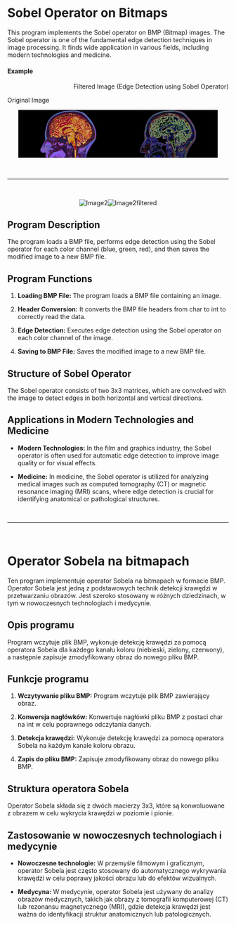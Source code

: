 # Sobel Operator on Bitmaps

This program implements the Sobel operator on BMP (Bitmap) images. The Sobel operator is one of the fundamental edge detection techniques in image processing. It finds wide application in various fields, including modern technologies and medicine.

#### Example

<p align="right"> Filtered Image (Edge Detection using Sobel Operator)</p>
  <p>Original Image</p>

<p align="center">
<img src="https://github.com/knrdsmt/Sobel-Operator/blob/main/6.png?raw=true" alt="Image1" width="45%" height="auto" /><img src="https://github.com/knrdsmt/Sobel-Operator/blob/main/6filtered.png?raw=true" alt="Image1filtered" width="45%" />
<p>&nbsp;</p>

---
<p>&nbsp;</p>
<p align="center">
<img src="https://github.com/knrdsmt/Sobel-Operator/blob/main/3.png?raw=true" alt="Image2" width="48%" height="auto" /><img src="https://github.com/knrdsmt/Sobel-Operator/blob/main/3filtered.png?raw=true" alt="Image2filtered" width="48%" />

## Program Description

The program loads a BMP file, performs edge detection using the Sobel operator for each color channel (blue, green, red), and then saves the modified image to a new BMP file.

## Program Functions

1. **Loading BMP File:** The program loads a BMP file containing an image.

2. **Header Conversion:** It converts the BMP file headers from char to int to correctly read the data.

3. **Edge Detection:** Executes edge detection using the Sobel operator on each color channel of the image.

4. **Saving to BMP File:** Saves the modified image to a new BMP file.

## Structure of Sobel Operator

The Sobel operator consists of two 3x3 matrices, which are convolved with the image to detect edges in both horizontal and vertical directions.

## Applications in Modern Technologies and Medicine

- **Modern Technologies:** In the film and graphics industry, the Sobel operator is often used for automatic edge detection to improve image quality or for visual effects.

- **Medicine:** In medicine, the Sobel operator is utilized for analyzing medical images such as computed tomography (CT) or magnetic resonance imaging (MRI) scans, where edge detection is crucial for identifying anatomical or pathological structures.

<p>&nbsp;</p>

---
<p>&nbsp;</p>

# Operator Sobela na bitmapach

Ten program implementuje operator Sobela na bitmapach w formacie BMP. Operator Sobela jest jedną z podstawowych technik detekcji krawędzi w przetwarzaniu obrazów. Jest szeroko stosowany w różnych dziedzinach, w tym w nowoczesnych technologiach i medycynie.

## Opis programu

Program wczytuje plik BMP, wykonuje detekcję krawędzi za pomocą operatora Sobela dla każdego kanału koloru (niebieski, zielony, czerwony), a następnie zapisuje zmodyfikowany obraz do nowego pliku BMP.

## Funkcje programu

1. **Wczytywanie pliku BMP:** Program wczytuje plik BMP zawierający obraz.

2. **Konwersja nagłówków:** Konwertuje nagłówki pliku BMP z postaci char na int w celu poprawnego odczytania danych.

3. **Detekcja krawędzi:** Wykonuje detekcję krawędzi za pomocą operatora Sobela na każdym kanale koloru obrazu.

4. **Zapis do pliku BMP:** Zapisuje zmodyfikowany obraz do nowego pliku BMP.

## Struktura operatora Sobela

Operator Sobela składa się z dwóch macierzy 3x3, które są konwoluowane z obrazem w celu wykrycia krawędzi w poziomie i pionie.

## Zastosowanie w nowoczesnych technologiach i medycynie

- **Nowoczesne technologie:** W przemyśle filmowym i graficznym, operator Sobela jest często stosowany do automatycznego wykrywania krawędzi w celu poprawy jakości obrazu lub do efektów wizualnych.
  
- **Medycyna:** W medycynie, operator Sobela jest używany do analizy obrazów medycznych, takich jak obrazy z tomografii komputerowej (CT) lub rezonansu magnetycznego (MRI), gdzie detekcja krawędzi jest ważna do identyfikacji struktur anatomicznych lub patologicznych.

